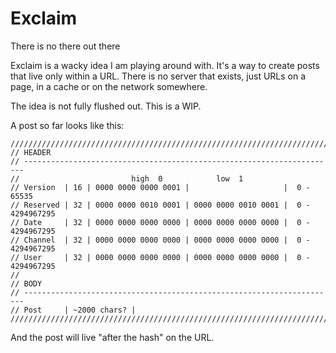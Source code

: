 # Exclaim

There is no there out there

Exclaim is a wacky idea I am playing around with. It's a way to create posts that live only within a URL. There is no server that exists, just URLs on a page, in a cache or on the network somewhere.

The idea is not fully flushed out. This is a WIP.

A post so far looks like this:

    //////////////////////////////////////////////////////////////////////////
    // HEADER
    // ----------------------------------------------------------------------
    //                         high  0            low  1                   
    // Version  | 16 | 0000 0000 0000 0001 |                     |  0 - 65535
    // Reserved | 32 | 0000 0000 0010 0001 | 0000 0000 0010 0001 |  0 - 4294967295
    // Date     | 32 | 0000 0000 0000 0000 | 0000 0000 0000 0000 |  0 - 4294967295
    // Channel  | 32 | 0000 0000 0000 0000 | 0000 0000 0000 0000 |  0 - 4294967295
    // User     | 32 | 0000 0000 0000 0000 | 0000 0000 0000 0000 |  0 - 4294967295
    //
    // BODY
    // ----------------------------------------------------------------------
    // Post     | ~2000 chars? |
    //////////////////////////////////////////////////////////////////////////

And the post will live "after the hash" on the URL.

